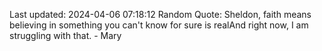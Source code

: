 Last updated: 2024-04-06 07:18:12
Random Quote: Sheldon, faith means believing in something you can't know for sure is realAnd right now, I am struggling with that. - Mary